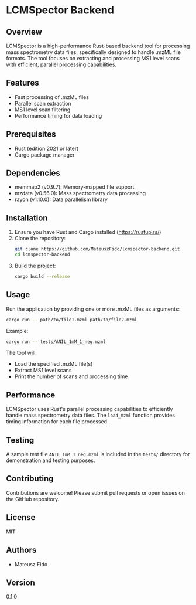 # LCMSpector Backend

## Overview

LCMSpector is a high-performance Rust-based backend tool for processing mass spectrometry data files, specifically designed to handle .mzML file formats. The tool focuses on extracting and processing MS1 level scans with efficient, parallel processing capabilities.

## Features

- Fast processing of .mzML files
- Parallel scan extraction
- MS1 level scan filtering
- Performance timing for data loading

## Prerequisites

- Rust (edition 2021 or later)
- Cargo package manager

## Dependencies

- memmap2 (v0.9.7): Memory-mapped file support
- mzdata (v0.56.0): Mass spectrometry data processing
- rayon (v1.10.0): Data parallelism library

## Installation

1. Ensure you have Rust and Cargo installed (https://rustup.rs/)
2. Clone the repository:
   ```bash
   git clone https://github.com/MateuszFido/lcmspector-backend.git
   cd lcmspector-backend
   ```
3. Build the project:
   ```bash
   cargo build --release
   ```

## Usage

Run the application by providing one or more .mzML files as arguments:

```bash
cargo run -- path/to/file1.mzml path/to/file2.mzml
```

Example:
```bash
cargo run -- tests/ANIL_1mM_1_neg.mzml
```

The tool will:
- Load the specified .mzML file(s)
- Extract MS1 level scans
- Print the number of scans and processing time

## Performance

LCMSpector uses Rust's parallel processing capabilities to efficiently handle mass spectrometry data files. The `load_mzml` function provides timing information for each file processed.

## Testing

A sample test file `ANIL_1mM_1_neg.mzml` is included in the `tests/` directory for demonstration and testing purposes.

## Contributing

Contributions are welcome! Please submit pull requests or open issues on the GitHub repository.

## License

MIT

## Authors

- Mateusz Fido

## Version

0.1.0
